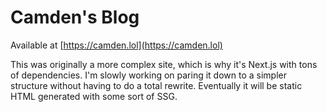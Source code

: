 # Camden's Blog

Available at [https://camden.lol](https://camden.lol)

This was originally a more complex site, which is why it's Next.js with tons of dependencies. I'm slowly working on paring it down to a simpler structure without having to do a total rewrite. Eventually it will be static HTML generated with some sort of SSG.
